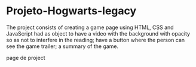 # Projeto-Hogwarts-legacy
The project consists of creating a game page using HTML, CSS and JavaScript
had as object to have a video with the background with opacity so as not to interfere in the reading;
have a button where the person can see the game trailer;
a summary of the game.

page de project
